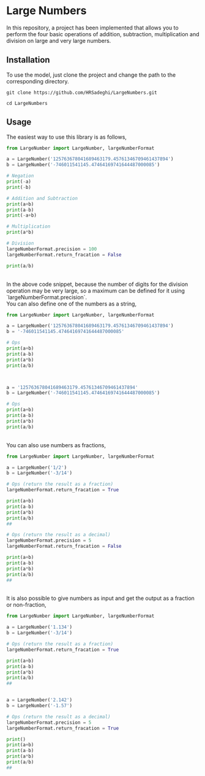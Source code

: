 <!---
Copyright 2022 Hamidreza Sadeghi. All rights reserved.

Licensed under the Apache License, Version 2.0 (the "License");
you may not use this file except in compliance with the License.
You may obtain a copy of the License at

    http://www.apache.org/licenses/LICENSE-2.0

Unless required by applicable law or agreed to in writing, software
distributed under the License is distributed on an "AS IS" BASIS,
WITHOUT WARRANTIES OR CONDITIONS OF ANY KIND, either express or implied.
See the License for the specific language governing permissions and
limitations under the License.
-->

# Large Numbers

In this repository, a project has been implemented that allows you to perform the four basic operations of addition, subtraction, multiplication and division on large and very large numbers.

## Installation

To use the model, just clone the project and change the path to the corresponding directory.

```
git clone https://github.com/HRSadeghi/LargeNumbers.git

cd LargeNumbers
```

## Usage

The easiest way to use this library is as follows,
<br/>

```python
from LargeNumber import LargeNumber, largeNumberFormat

a = LargeNumber('125763678041689463179.45761346709461437894')
b = LargeNumber('-746011541145.47464169741644487000085')

# Negation
print(-a)
print(-b)

# Addition and Subtraction
print(a+b)
print(a-b)
print(-a+b)

# Multiplication
print(a*b)

# Division
largeNumberFormat.precision = 100
largeNumberFormat.return_fracation = False

print(a/b)

```

<br/>
In the above code snippet, because the number of digits for the division operation may be very large, so a maximum can be defined for it using `largeNumberFormat.precision`.


<br/>
You can also define one of the numbers as a string,

```python
from LargeNumber import LargeNumber, largeNumberFormat

a = LargeNumber('125763678041689463179.45761346709461437894')
b = '-746011541145.47464169741644487000085'

# Ops
print(a+b)
print(a-b)
print(a*b)
print(a/b)



a = '125763678041689463179.45761346709461437894'
b = LargeNumber('-746011541145.47464169741644487000085')

# Ops
print(a+b)
print(a-b)
print(a*b)
print(a/b)
```



<br/>
You can also use numbers as fractions,
<br/>

```python
from LargeNumber import LargeNumber, largeNumberFormat

a = LargeNumber('1/2')
b = LargeNumber('-3/14')

# Ops (return the result as a fraction)
largeNumberFormat.return_fracation = True

print(a+b)
print(a-b)
print(a*b)
print(a/b)
##

# Ops (return the result as a decimal)
largeNumberFormat.precision = 5
largeNumberFormat.return_fracation = False

print(a+b)
print(a-b)
print(a*b)
print(a/b)
##


```

<br/>
It is also possible to give numbers as input and get the output as a fraction or non-fraction,
<br/> 

```python
from LargeNumber import LargeNumber, largeNumberFormat

a = LargeNumber('1.134')
b = LargeNumber('-3/14')

# Ops (return the result as a fraction)
largeNumberFormat.return_fracation = True

print(a+b)
print(a-b)
print(a*b)
print(a/b)
##


a = LargeNumber('2.142')
b = LargeNumber('-1.57')

# Ops (return the result as a decimal)
largeNumberFormat.precision = 5
largeNumberFormat.return_fracation = True

print()
print(a+b)
print(a-b)
print(a*b)
print(a/b)
##


```
